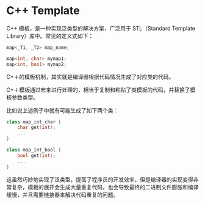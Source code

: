 # C++ Template

C++ 模板，是一种实现泛类型的解决方案，广泛用于 STL（Standard Template Library）库中。常见的定义式如下：
```cpp
map<_T1, _T2> map_name;

map<int, char> mymap1;
map<int, bool> mymap2;
```

C+＋的模板机制，其实就是编译器根据代码情况生成了对应类的代码。

C+＋模板通过宏来进行处理的，相当于复制和粘贴了类模板的代码，并替换了模板参数类型。

比如说上述例子中就有可能生成了如下两个类：
```cpp
class map_int_char {
    char get(int);
    ...
}

class map_int_bool {
    bool get(int);
    ...
}
```

这虽然巧妙地实现了泛类型，提高了程序员的开发效率，但是编译器的实现变得非常复杂，模板的展开会生成大量重复代码，也会导致最终的二进制文件膨胀和编译缓慢，并且需要链接器来解决代码重复的问题。